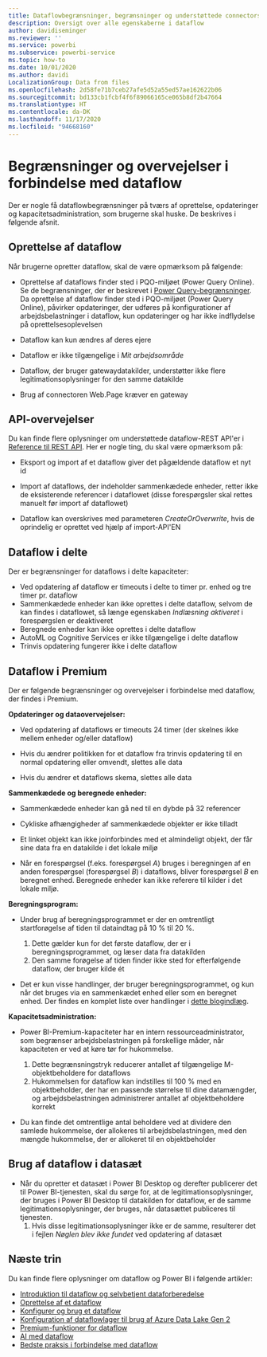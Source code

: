 ```yaml
---
title: Dataflowbegrænsninger, begrænsninger og understøttede connectors og funktioner
description: Oversigt over alle egenskaberne i dataflow
author: davidiseminger
ms.reviewer: ''
ms.service: powerbi
ms.subservice: powerbi-service
ms.topic: how-to
ms.date: 10/01/2020
ms.author: davidi
LocalizationGroup: Data from files
ms.openlocfilehash: 2d58fe71b7ceb27afe5d52a55ed57ae162622b06
ms.sourcegitcommit: bd133cb1fcbf4f6f89066165ce065b8df2b47664
ms.translationtype: HT
ms.contentlocale: da-DK
ms.lasthandoff: 11/17/2020
ms.locfileid: "94668160"
---
```

# <a name="dataflows-limitations-and-considerations"></a>Begrænsninger og overvejelser i forbindelse med dataflow

Der er nogle få dataflowbegrænsninger på tværs af oprettelse, opdateringer og kapacitetsadministration, som brugerne skal huske. De beskrives i følgende afsnit.

## <a name="dataflow-authoring"></a>Oprettelse af dataflow

Når brugerne opretter dataflow, skal de være opmærksom på følgende:

* Oprettelse af dataflows finder sted i PQO-miljøet (Power Query Online). Se de begrænsninger, der er beskrevet i [Power Query-begrænsninger](/power-query/power-query-online-limits).
Da oprettelse af dataflow finder sted i PQO-miljøet (Power Query Online), påvirker opdateringer, der udføres på konfigurationer af arbejdsbelastninger i dataflow, kun opdateringer og har ikke indflydelse på oprettelsesoplevelsen

* Dataflow kan kun ændres af deres ejere

* Dataflow er ikke tilgængelige i *Mit arbejdsområde*

* Dataflow, der bruger gatewaydatakilder, understøtter ikke flere legitimationsoplysninger for den samme datakilde

* Brug af connectoren Web.Page kræver en gateway

## <a name="api-considerations"></a>API-overvejelser

Du kan finde flere oplysninger om understøttede dataflow-REST API'er i [Reference til REST API](/rest/api/power-bi/dataflows). Her er nogle ting, du skal være opmærksom på:

* Eksport og import af et dataflow giver det pågældende dataflow et nyt id

* Import af dataflows, der indeholder sammenkædede enheder, retter ikke de eksisterende referencer i dataflowet (disse forespørgsler skal rettes manuelt før import af dataflowet)

* Dataflow kan overskrives med parameteren *CreateOrOverwrite*, hvis de oprindelig er oprettet ved hjælp af import-API'EN

## <a name="dataflows-in-shared"></a>Dataflow i delte

Der er begrænsninger for dataflows i delte kapaciteter:

* Ved opdatering af dataflow er timeouts i delte to timer pr. enhed og tre timer pr. dataflow
* Sammenkædede enheder kan ikke oprettes i delte dataflow, selvom de kan findes i dataflowet, så længe egenskaben *Indlæsning aktiveret* i forespørgslen er deaktiveret
* Beregnede enheder kan ikke oprettes i delte dataflow
* AutoML og Cognitive Services er ikke tilgængelige i delte dataflow
* Trinvis opdatering fungerer ikke i delte dataflow

## <a name="dataflows-in-premium"></a>Dataflow i Premium

Der er følgende begrænsninger og overvejelser i forbindelse med dataflow, der findes i Premium.

**Opdateringer og dataovervejelser:**

* Ved opdatering af dataflows er timeouts 24 timer (der skelnes ikke mellem enheder og/eller dataflow)

* Hvis du ændrer politikken for et dataflow fra trinvis opdatering til en normal opdatering eller omvendt, slettes alle data

* Hvis du ændrer et dataflows skema, slettes alle data

**Sammenkædede og beregnede enheder:**

* Sammenkædede enheder kan gå ned til en dybde på 32 referencer

* Cykliske afhængigheder af sammenkædede objekter er ikke tilladt

* Et linket objekt kan ikke joinforbindes med et almindeligt objekt, der får sine data fra en datakilde i det lokale miljø

* Når en forespørgsel (f.eks. forespørgsel *A*) bruges i beregningen af en anden forespørgsel (forespørgsel *B*) i dataflows, bliver forespørgsel *B* en beregnet enhed. Beregnede enheder kan ikke referere til kilder i det lokale miljø.


**Beregningsprogram:**

* Under brug af beregningsprogrammet er der en omtrentligt startforøgelse af tiden til dataindtag på 10 % til 20 %.

  1. Dette gælder kun for det første dataflow, der er i beregningsprogrammet, og læser data fra datakilden
  2. Den samme forøgelse af tiden finder ikke sted for efterfølgende dataflow, der bruger kilde ét

* Det er kun visse handlinger, der bruger beregningsprogrammet, og kun når det bruges via en sammenkædet enhed eller som en beregnet enhed. Der findes en komplet liste over handlinger i [dette blogindlæg](http://petcu40.blogspot.com/2019/06/m-folding-in-enhanced-engine-of-power.html).


**Kapacitetsadministration:**

* Power BI-Premium-kapaciteter har en intern ressourceadministrator, som begrænser arbejdsbelastningen på forskellige måder, når kapaciteten er ved at køre tør for hukommelse.

  1. Dette begrænsningstryk reducerer antallet af tilgængelige M-objektbeholdere for dataflows
  2. Hukommelsen for dataflow kan indstilles til 100 % med en objektbeholder, der har en passende størrelse til dine datamængder, og arbejdsbelastningen administrerer antallet af objektbeholdere korrekt

* Du kan finde det omtrentlige antal beholdere ved at dividere den samlede hukommelse, der allokeres til arbejdsbelastningen, med den mængde hukommelse, der er allokeret til en objektbeholder

## <a name="dataflow-usage-in-datasets"></a>Brug af dataflow i datasæt

* Når du opretter et datasæt i Power BI Desktop og derefter publicerer det til Power BI-tjenesten, skal du sørge for, at de legitimationsoplysninger, der bruges i Power BI Desktop til datakilden for dataflow, er de samme legitimationsoplysninger, der bruges, når datasættet publiceres til tjenesten.
  1. Hvis disse legitimationsoplysninger ikke er de samme, resulterer det i fejlen *Nøglen blev ikke fundet* ved opdatering af datasæt

## <a name="next-steps"></a>Næste trin
Du kan finde flere oplysninger om dataflow og Power BI i følgende artikler:

* [Introduktion til dataflow og selvbetjent dataforberedelse](dataflows-introduction-self-service.md)
* [Oprettelse af et dataflow](dataflows-create.md)
* [Konfigurer og brug et dataflow](dataflows-configure-consume.md)
* [Konfiguration af dataflowlager til brug af Azure Data Lake Gen 2](dataflows-azure-data-lake-storage-integration.md)
* [Premium-funktioner for dataflow](dataflows-premium-features.md)
* [AI med dataflow](dataflows-machine-learning-integration.md)
* [Bedste praksis i forbindelse med dataflow](dataflows-best-practices.md)
